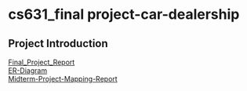 # cs631_final project-car-dealership

## Project Introduction

[Final_Project_Report]() \
[ER-Diagram](https://app.diagrams.net/#G1QyjURHqnCy2GA_at0vOpu9LzJYwFZ8Gj#%7B%22pageId%22%3A%22R2lEEEUBdFMjLlhIrx00%22%7D) \
[Midterm-Project-Mapping-Report](https://drive.google.com/file/d/1y-LbrsyV3OQvzDmy94HIGHMI6kceZnzy/view?usp=sharing) 
